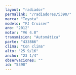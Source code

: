 ```yaml
---
layout: "radiador"
permalink: "/radiadores/5390/"
marca: "Toyota"
modelo: "FJ Cruiser"
ano: "2012"
motor: "V6 4.0"
transmision: "Automática"
parte: "433866"
clima: "Con clima"
alto: "25 9/16"
ancho: "23 1/4"
observaciones: ""
id: "5390"
---
```


